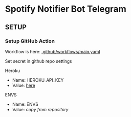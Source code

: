 # Spotify Notifier Bot Telegram

## SETUP

### Setup GitHub Action
Workflow is here: [.github/workflows/main.yaml](.github/workflows/main.yaml)

Set secret in github repo settings

Heroku
- Name: HEROKU_API_KEY
- Value: [here](https://dashboard.heroku.com/account)

ENVS
- Name: ENVS
- Value: *copy from repository*
